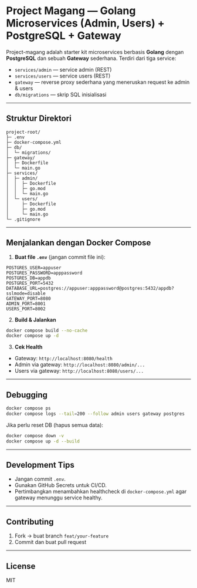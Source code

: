 # Project Magang — Golang Microservices (Admin, Users) + PostgreSQL + Gateway

Project-magang adalah starter kit microservices berbasis **Golang** dengan **PostgreSQL** dan sebuah **Gateway** sederhana.
Terdiri dari tiga service:
- `services/admin` — service admin (REST)
- `services/users` — service users (REST)
- `gateway` — reverse proxy sederhana yang meneruskan request ke admin & users
- `db/migrations` — skrip SQL inisialisasi

---

## Struktur Direktori
```
project-root/
├─ .env
├─ docker-compose.yml
├─ db/
│  └─ migrations/
├─ gateway/
│  ├─ Dockerfile
│  └─ main.go
├─ services/
│  ├─ admin/
│  │  ├─ Dockerfile
│  │  ├─ go.mod
│  │  └─ main.go
│  └─ users/
│     ├─ Dockerfile
│     ├─ go.mod
│     └─ main.go
└─ .gitignore
```

---

## Menjalankan dengan Docker Compose

1. **Buat file `.env`** (jangan commit file ini):
```env
POSTGRES_USER=appuser
POSTGRES_PASSWORD=apppassword
POSTGRES_DB=appdb
POSTGRES_PORT=5432
DATABASE_URL=postgres://appuser:apppassword@postgres:5432/appdb?sslmode=disable
GATEWAY_PORT=8080
ADMIN_PORT=8001
USERS_PORT=8002
```

2. **Build & Jalankan**
```bash
docker compose build --no-cache
docker compose up -d
```

3. **Cek Health**
- Gateway: `http://localhost:8080/health`
- Admin via gateway: `http://localhost:8080/admin/...`
- Users via gateway: `http://localhost:8080/users/...`

---

## Debugging
```bash
docker compose ps
docker compose logs --tail=200 --follow admin users gateway postgres
```
Jika perlu reset DB (hapus semua data):
```bash
docker compose down -v
docker compose up -d --build
```

---

## Development Tips
- Jangan commit `.env`.
- Gunakan GitHub Secrets untuk CI/CD.
- Pertimbangkan menambahkan healthcheck di `docker-compose.yml` agar gateway menunggu service healthy.

---

## Contributing
1. Fork → buat branch `feat/your-feature`
2. Commit dan buat pull request

---

## License
MIT
